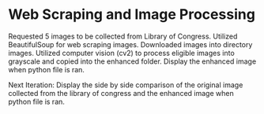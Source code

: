 # Web Scraping and Image Processing

Requested 5 images to be collected from Library of Congress. Utilized BeautifulSoup for web scraping images. Downloaded images into directory images. Utilized computer vision (cv2) to process eligible images into grayscale and copied into the enhanced folder. Display the enhanced image when python file is ran.

Next Iteration: Display the side by side comparison of the original image collected from the library of congress and the enhanced image when python file is ran.